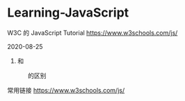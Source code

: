 # Learning-JavaScript

W3C 的 JavaScript Tutorial
https://www.w3schools.com/js/

2020-08-25
1. <p>和<ul>的区别
  
  
  
  
常用链接
https://www.w3schools.com/js/
